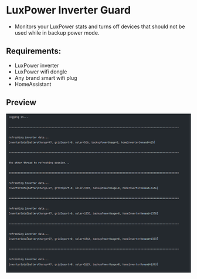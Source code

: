 # LuxPower Inverter Guard

- Monitors your LuxPower stats and turns off devices that should not be used 
  while in backup power mode.

## Requirements:
- LuxPower inverter
- LuxPower wifi dongle
- Any brand smart wifi plug
- HomeAssistant

## Preview
![img.png](img.png)